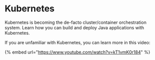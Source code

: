 # Kubernetes

Kubernetes is becoming the de-facto cluster/container orchestration system. Learn how you can build and deploy Java applications with Kubernetes.

If you are unfamiliar with Kubernetes, you can learn more in this video:

{% embed url="https://www.youtube.com/watch?v=kT1vmK0r184" %}


